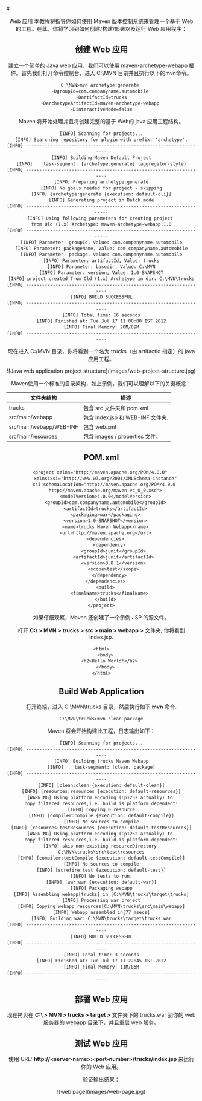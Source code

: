 #<center> Web 应用
本教程将指导你如何使用 Maven 版本控制系统来管理一个基于 Web 的工程。在此，你将学习到如何创建/构建/部署以及运行 Web 应用程序：

## 创建 Web 应用
建立一个简单的 Java web 应用，我们可以使用 maven-archetype-webapp 插件。首先我们打开命令控制台，进入 C:\MVN 目录并且执行以下的mvn命令。

```
C:\MVN>mvn archetype:generate 
-DgroupId=com.companyname.automobile 
-DartifactId=trucks
-DarchetypeArtifactId=maven-archetype-webapp 
-DinteractiveMode=false
```

Maven 将开始处理并且将创建完整的基于 Web的 java 应用工程结构。

```
[INFO] Scanning for projects...
[INFO] Searching repository for plugin with prefix: 'archetype'.
[INFO] -------------------------------------------------------------------
[INFO] Building Maven Default Project
[INFO]    task-segment: [archetype:generate] (aggregator-style)
[INFO] -------------------------------------------------------------------
[INFO] Preparing archetype:generate
[INFO] No goals needed for project - skipping
[INFO] [archetype:generate {execution: default-cli}]
[INFO] Generating project in Batch mode
[INFO] --------------------------------------------------------------------
[INFO] Using following parameters for creating project 
from Old (1.x) Archetype: maven-archetype-webapp:1.0
[INFO] --------------------------------------------------------------------
[INFO] Parameter: groupId, Value: com.companyname.automobile
[INFO] Parameter: packageName, Value: com.companyname.automobile
[INFO] Parameter: package, Value: com.companyname.automobile
[INFO] Parameter: artifactId, Value: trucks
[INFO] Parameter: basedir, Value: C:\MVN
[INFO] Parameter: version, Value: 1.0-SNAPSHOT
[INFO] project created from Old (1.x) Archetype in dir: C:\MVN\trucks
[INFO] -------------------------------------------------------------------
[INFO] BUILD SUCCESSFUL
[INFO] -------------------------------------------------------------------
[INFO] Total time: 16 seconds
[INFO] Finished at: Tue Jul 17 11:00:00 IST 2012
[INFO] Final Memory: 20M/89M
[INFO] -------------------------------------------------------------------
```

现在进入 C:/MVN 目录，你将看到一个名为 trucks（由 artifactld 指定）的 java 应用工程。

<center>
![Java web application project structure](images/web-project-structure.jpg)
</center>

Maven使用一个标准的目录架构，如上示例，我们可以理解以下的关键概念：

|文件夹结构	        |描述     |
|----------------|-------------|
|trucks	|包含 src 文件夹和 pom.xml|
|src/main/webapp	|包含 index.jsp 和 WEB-INF 文件夹.|
|src/main/webapp/WEB-INF  |包含 web.xml|
|src/main/resources	|包含 images / properties 文件。|

## POM.xml
```
<project xmlns="http://maven.apache.org/POM/4.0.0" 
   xmlns:xsi="http://www.w3.org/2001/XMLSchema-instance"
   xsi:schemaLocation="http://maven.apache.org/POM/4.0.0 
   http://maven.apache.org/maven-v4_0_0.xsd">
   <modelVersion>4.0.0</modelVersion>
   <groupId>com.companyname.automobile</groupId>
   <artifactId>trucks</artifactId>
   <packaging>war</packaging>
   <version>1.0-SNAPSHOT</version>
   <name>trucks Maven Webapp</name>
   <url>http://maven.apache.org</url>
   <dependencies>
      <dependency>
         <groupId>junit</groupId>
         <artifactId>junit</artifactId>
         <version>3.8.1</version>
         <scope>test</scope>
      </dependency>
   </dependencies>
   <build>
      <finalName>trucks</finalName>
   </build>
</project>
```
如果仔细观察，Maven 还创建了一个示例 JSP 的源文件。

打开 **C:\ > MVN > trucks > src > main > webapp >** 文件夹, 你将看到 index.jsp.

```
<html>
   <body>
      <h2>Hello World!</h2>
   </body>
</html>
```

## Build Web Application
打开终端，进入 C:\MVN\trucks 目录，然后执行如下 **mvn** 命令.

```
C:\MVN\trucks>mvn clean package
```
Maven 将会开始构建此工程，日志输出如下：

```
[INFO] Scanning for projects...
[INFO] -------------------------------------------------------------------
[INFO] Building trucks Maven Webapp
[INFO]    task-segment: [clean, package]
[INFO] -------------------------------------------------------------------
[INFO] [clean:clean {execution: default-clean}]
[INFO] [resources:resources {execution: default-resources}]
[WARNING] Using platform encoding (Cp1252 actually) to 
copy filtered resources,i.e. build is platform dependent!
[INFO] Copying 0 resource
[INFO] [compiler:compile {execution: default-compile}]
[INFO] No sources to compile
[INFO] [resources:testResources {execution: default-testResources}]
[WARNING] Using platform encoding (Cp1252 actually) to 
copy filtered resources,i.e. build is platform dependent!
[INFO] skip non existing resourceDirectory 
C:\MVN\trucks\src\test\resources
[INFO] [compiler:testCompile {execution: default-testCompile}]
[INFO] No sources to compile
[INFO] [surefire:test {execution: default-test}]
[INFO] No tests to run.
[INFO] [war:war {execution: default-war}]
[INFO] Packaging webapp
[INFO] Assembling webapp[trucks] in [C:\MVN\trucks\target\trucks]
[INFO] Processing war project
[INFO] Copying webapp resources[C:\MVN\trucks\src\main\webapp]
[INFO] Webapp assembled in[77 msecs]
[INFO] Building war: C:\MVN\trucks\target\trucks.war
[INFO] -------------------------------------------------------------------
[INFO] BUILD SUCCESSFUL
[INFO] -------------------------------------------------------------------
[INFO] Total time: 3 seconds
[INFO] Finished at: Tue Jul 17 11:22:45 IST 2012
[INFO] Final Memory: 11M/85M
[INFO] -------------------------------------------------------------------
```
## 部署 Web 应用
现在拷贝在 **C:\ > MVN > trucks > target >** 文件夹下的 trucks.war 到你的 web 服务器的 webapp 目录下，并且重启 web 服务。

## 测试 Web 应用
使用 URL: **http://\<server-name\>:\<port-number\>/trucks/index.jsp** 来运行你的 Web 应用。

验证输出结果：

<center>
![web page](images/web-page.jpg)
</center>
